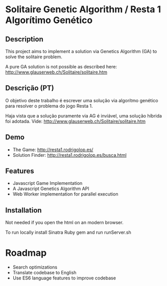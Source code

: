 Solitaire Genetic Algorithm / Resta 1 Algorítimo Genético
=========================================================

Description
-----------

This project aims to implement a solution via Genetics Algorithm (GA) to solve the
solitaire problem. 

A pure GA solution is not possible as described here: http://www.glauserweb.ch/Solitaire/solitaire.htm

Descrição (PT)
--------------

O objetivo deste trabalho é escrever uma solução via algorítmo genético
para resolver o problema do jogo Resta 1.

Haja vista que a solução puramente via AG é inviável, uma solução híbrida foi adotada. Vide:
http://www.glauserweb.ch/Solitaire/solitaire.htm


Demo
----

* The Game: http://resta1.rodrigolop.es/
* Solution Finder: http://resta1.rodrigolop.es/busca.html


Features
--------

- Javascript Game Implementation
- A Javascript Genetics Algorithm API
- Web Worker implementation for parallel execution


Installation
----------

Not needed if you open the html on an modern browser.

To run locally install Sinatra Ruby gem and run runServer.sh


Roadmap
=========

- Search optimizations
- Translate codebase to English
- Use ES6 language features to improve codebase
